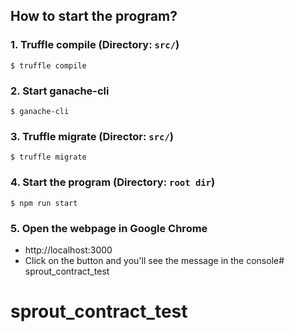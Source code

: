 ## How to start the program?
### 1. Truffle compile (Directory: `src/`)
```
$ truffle compile
```
### 2. Start ganache-cli
```
$ ganache-cli
```

### 3. Truffle migrate (Director: `src/`)
```
$ truffle migrate
```

### 4. Start the program (Directory: `root dir`)
```
$ npm run start
```

### 5. Open the webpage in Google Chrome
- http://localhost:3000
- Click on the button and you'll see the message in the console# sprout_contract_test
# sprout_contract_test
